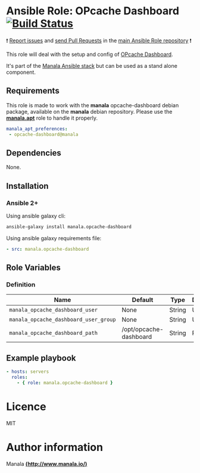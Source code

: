# Ansible Role: OPcache Dashboard [![Build Status](https://travis-ci.org/manala/ansible-role-opcache-dashboard.svg?branch=master)](https://travis-ci.org/manala/ansible-role-opcache-dashboard)

:exclamation: [Report issues](https://github.com/manala/ansible-roles/issues) and [send Pull Requests](https://github.com/manala/ansible-roles/pulls) in the [main Ansible Role repository](https://github.com/manala/ansible-roles) :exclamation:

This role will deal with the setup and config of [OPcache Dashboard](https://github.com/carlosbuenosvinos/opcache-dashboard).

It's part of the [Manala Ansible stack](http://www.manala.io) but can be used as a stand alone component.

## Requirements

This role is made to work with the __manala__ opcache-dashboard debian package, available on the __manala__ debian repository. Please use the [**manala.apt**](https://galaxy.ansible.com/manala/apt/) role to handle it properly.

```yaml
manala_apt_preferences:
 - opcache-dashboard@manala
```

## Dependencies

None.

## Installation

### Ansible 2+

Using ansible galaxy cli:

```bash
ansible-galaxy install manala.opcache-dashboard
```

Using ansible galaxy requirements file:

```yaml
- src: manala.opcache-dashboard
```

## Role Variables

### Definition

|Name|Default|Type|Description|
|----|-------|----|-----------|
`manala_opcache_dashboard_user`|None|String|User
`manala_opcache_dashboard_user_group`|None|String|User group
`manala_opcache_dashboard_path`|/opt/opcache-dashboard|String|Path

## Example playbook

```yaml
- hosts: servers
  roles:
    - { role: manala.opcache-dashboard }
```

# Licence

MIT

# Author information

Manala [**(http://www.manala.io/)**](http://www.manala.io)
